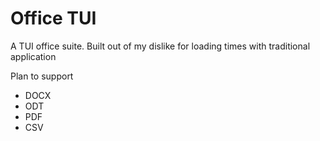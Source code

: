 # Office TUI 
A TUI office suite. Built out of my dislike for loading times with traditional application

Plan to support 
- DOCX 
- ODT
- PDF 
- CSV
